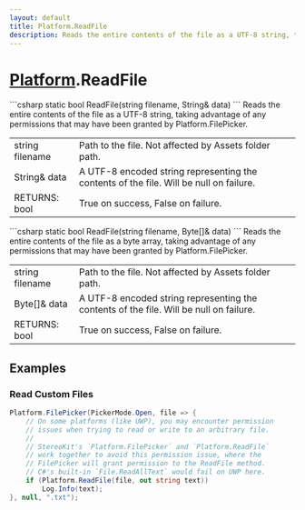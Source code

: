 ```yaml
---
layout: default
title: Platform.ReadFile
description: Reads the entire contents of the file as a UTF-8 string, taking advantage of any permissions that may have been granted by Platform.FilePicker.
---
```

# [Platform]({{site.url}}/Pages/Reference/Platform.html).ReadFile

<div class='signature' markdown='1'>
```csharp
static bool ReadFile(string filename, String& data)
```
Reads the entire contents of the file as a UTF-8 string,
taking advantage of any permissions that may have been granted by
Platform.FilePicker.
</div>

|  |  |
|--|--|
|string filename|Path to the file. Not affected by Assets             folder path.|
|String& data|A UTF-8 encoded string representing the             contents of the file. Will be null on failure.|
|RETURNS: bool|True on success, False on failure.|

<div class='signature' markdown='1'>
```csharp
static bool ReadFile(string filename, Byte[]& data)
```
Reads the entire contents of the file as a byte array,
taking advantage of any permissions that may have been granted by
Platform.FilePicker.
</div>

|  |  |
|--|--|
|string filename|Path to the file. Not affected by Assets             folder path.|
|Byte[]& data|A UTF-8 encoded string representing the             contents of the file. Will be null on failure.|
|RETURNS: bool|True on success, False on failure.|





## Examples

### Read Custom Files
```csharp
Platform.FilePicker(PickerMode.Open, file => {
	// On some platforms (like UWP), you may encounter permission
	// issues when trying to read or write to an arbitrary file.
	//
	// StereoKit's `Platform.FilePicker` and `Platform.ReadFile`
	// work together to avoid this permission issue, where the
	// FilePicker will grant permission to the ReadFile method.
	// C#'s built-in `File.ReadAllText` would fail on UWP here.
	if (Platform.ReadFile(file, out string text))
		Log.Info(text);
}, null, ".txt");
```

